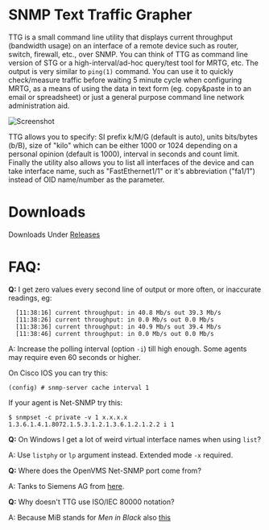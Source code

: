 # SNMP Text Traffic Grapher 

TTG is a small command line utility that displays current throughput (bandwidth usage) on an interface of a remote device such as router, switch, firewall, etc., over SNMP. You can think of TTG as command line version of STG or a high-interval/ad-hoc query/test tool for MRTG, etc. The output is very similar to `ping(1)` command. You can use it to quickly check/measure traffic before waiting 5 minute cycle when configuring MRTG, as a means of using the data in text form (eg. copy&paste in to an email or spreadsheet) or just a general purpose command line network administration aid.

![Screenshot](https://raw.githubusercontent.com/tenox7/ttg/master/screenshot.gif "ttg Screenshot")

TTG allows you to specify: SI prefix k/M/G (default is auto), units bits/bytes (b/B), size of "kilo" which can be either 1000 or 1024 depending on a personal opinion (default is 1000), interval in seconds and count limit. Finally the utility also allows you to list all interfaces of the device and can take interface name, such as "FastEthernet1/1" or it's abbreviation ("fa1/1") instead of OID name/number as the parameter. 

# Downloads

Downloads Under [Releases](https://github.com/tenox7/ttg/releases)

# FAQ:

**Q:** I get zero values every second line of output or more often, or inaccurate readings, eg:
```
  [11:38:16] current throughput: in 40.8 Mb/s out 39.3 Mb/s
  [11:38:26] current throughput: in 0.0 Mb/s out 0.0 Mb/s
  [11:38:36] current throughput: in 40.9 Mb/s out 39.4 Mb/s
  [11:38:46] current throughput: in 0.0 Mb/s out 0.0 Mb/s
```

A: Increase the polling interval (option `-i`) till high enough. Some agents may require even 60 seconds or higher. 

On Cisco IOS you can try this: 
```
(config) # snmp-server cache interval 1
```
If your agent is Net-SNMP try this: 

```
$ snmpset -c private -v 1 x.x.x.x 1.3.6.1.4.1.8072.1.5.3.1.2.1.3.6.1.2.1.2.2 i 1
```

**Q:** On Windows I get a lot of weird virtual interface names when using `list`?

A: Use `listphy` or `lp` argument instead. Extended mode `-x` required.

**Q:** Where does the OpenVMS Net-SNMP port come from?

A: Tanks to Siemens AG from [here](https://github.com/tenox7/net-snmp-v501-vms).

**Q:** Why doesn't TTG use ISO/IEC 80000 notation?

A: Because MiB stands for *Men in Black* also [this](https://xkcd.com/394/)
